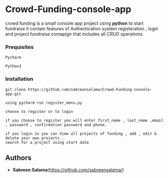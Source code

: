 # Crowd-Funding-console-app
crowd funding is a small console app  project using **python**  to start fundraise it contain features of Authentication system registeration , login and  project fundraise comapign that includes all *CRUD* operations

### Prequisites

```
Pycharm 
```
```
Python3
```
### Installation 
```
git clone https://github.com/sabreensalama/Crowd-Funding-console-app.git
```
```
using pycharm run register_menu.py
```
```
choose to register or to login
```
```
if you choose to register you will enter first_name , last_name ,email , password , confirmation password and phone. 
```
```
if you login in you can View all projects of funding , add , edit & delete your own projects .
search for a project using start date 
```

## Authors

* **Sabreen Salama**(https://github.com/sabreensalama/)

